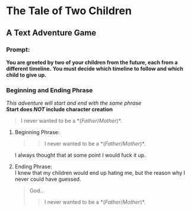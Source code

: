 # The Tale of Two Children
## A Text Adventure Game

### Prompt:
**You are greeted by two of your children from the future, each from a different timeline.**
**You must decide which timeline to follow and which child to give up.**

### Beginning and Ending Phrase
*This adventure will start and end with the same phrase*  
**Start does *NOT* include character creation**
> I never wanted to be a \*(*Father*/*Mother*)\*.
1. Beginning Phrase:  
    >> I never wanted to be a \*(*Father*/*Mother*)\*.

    I always thought that at some point I would fuck it up.
1. Ending Phrase:  
    I knew that my children would end up hating me, but the reason why I never could have guessed.
    > God…
    >> I never wanted to be a \*(*Father*/*Mother*)\*.